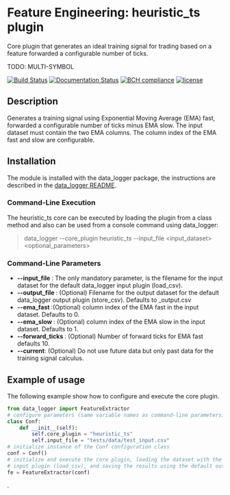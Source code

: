 # Feature Engineering: heuristic_ts plugin

Core plugin that generates an ideal training signal for trading based on a feature forwarded a configurable number of ticks.

TODO: MULTI-SYMBOL

[![Build Status](https://travis-ci.org/harveybc/data_logger.svg?branch=master)](https://travis-ci.org/harveybc/data_logger)
[![Documentation Status](https://readthedocs.org/projects/docs/badge/?version=latest)](https://harveybc-data_logger.readthedocs.io/en/latest/)
[![BCH compliance](https://bettercodehub.com/edge/badge/harveybc/data_logger?branch=master)](https://bettercodehub.com/)
[![license](https://img.shields.io/github/license/mashape/apistatus.svg?maxAge=2592000)](https://github.com/harveybc/data_logger/blob/master/LICENSE)

## Description

Generates a training signal using Exponential Moving Average (EMA) fast, forwarded a configurable number of ticks minus EMA slow.  The input dataset must contain the two EMA columns.  The column index of the EMA fast and slow are configurable.

## Installation

The module is installed with the data_logger package, the instructions are described in the [data_logger README](../master/README.md).

### Command-Line Execution

The heuristic_ts core can be executed by loading the plugin from a class method and also can be used from a console command using data_logger:
> data_logger --core_plugin heuristic_ts --input_file <input_dataset> <optional_parameters>

### Command-Line Parameters

* __--input_file <filename>__: The only mandatory parameter, is the filename for the input dataset for the default data_logger input plugin (load_csv).
* __--output_file <filename>__: (Optional) Filename for the output dataset for the default data_logger output plugin (store_csv). Defaults to _output.csv
* __--ema_fast <val>__:(Optional) column index of the EMA fast in the input dataset. Defaults to 0.
* __--ema_slow <val>__: (Optional) column index of the EMA slow in the input dataset. Defaults to 1.
* __--forward_ticks <val>__: (Optional) Number of forward ticks for EMA fast defaults 10.
* __--current__: (Optional) Do not use future data but only past data for the training signal calculus.

## Example of usage

The following example show how to configure and execute the core plugin.

```python
from data_logger import FeatureExtractor
# configure parameters (same variable names as command-line parameters)
class Conf:
    def __init__(self):
        self.core_plugin = "heuristic_ts"
        self.input_file = "tests/data/test_input.csv"
# initialize instance of the Conf configuration class
conf = Conf()
# initialize and execute the core plugin, loading the dataset with the default data_logger 
# input plugin (load_csv), and saving the results using the default output plugin (store_csv). 
fe = FeatureExtractor(conf)
```







.